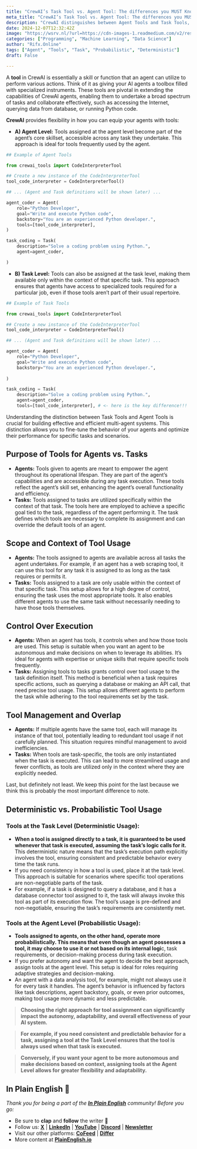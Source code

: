 ```yaml
---
title: "CrewAI’s Task Tool vs. Agent Tool: The differences you MUST Know"
meta_title: "CrewAI’s Task Tool vs. Agent Tool: The differences you MUST Know"
description: "CrewAI distinguishes between Agent Tools and Task Tools, essential for designing effective multi-agent systems. Agent Tools are core skills accessible across tasks, enhancing agent capabilities, while Task Tools are specific to individual tasks, ensuring precise tool usage. Agent Tools allow for probabilistic usage, granting agents autonomy, whereas Task Tools provide deterministic behavior, ensuring consistency in task execution. Understanding these differences optimizes agent performance and task management in AI systems."
date: 2024-12-07T12:32:42Z
image: "https://wsrv.nl/?url=https://cdn-images-1.readmedium.com/v2/resize:fit:800/1*ITJa6MMyojdGjSzPQRgTvg.png"
categories: ["Programming", "Machine Learning", "Data Science"]
author: "Rifx.Online"
tags: ["Agent", "Tools", "Task", "Probabilistic", "Deterministic"]
draft: False

---
```





A **tool** in CrewAI is essentially a skill or function that an agent can utilize to perform various actions. Think of it as giving your AI agents a toolbox filled with specialized instruments. These tools are pivotal in extending the capabilities of CrewAI agents, enabling them to undertake a broad spectrum of tasks and collaborate effectively, such as accessing the Internet, querying data from database, or running Python code.



**CrewAI** provides flexibility in how you can equip your agents with tools:

* **A) Agent Level:** Tools assigned at the agent level become part of the agent’s core skillset, accessible across any task they undertake. This approach is ideal for tools frequently used by the agent.


```python
## Example of Agent Tools

from crewai_tools import CodeInterpreterTool

## Create a new instance of the CodeInterpreterTool
tool_code_interpreter = CodeInterpreterTool()

## ... (Agent and Task definitions will be shown later) ...

agent_coder = Agent(
    role="Python Developer",
    goal="Write and execute Python code",
    backstory="You are an experienced Python developer.",
    tools=[tool_code_interpreter],
)

task_coding = Task(
    description="Solve a coding problem using Python.",
    agent=agent_coder,

)
```
* **B) Task Level:** Tools can also be assigned at the task level, making them available only within the context of that specific task. This approach ensures that agents have access to specialized tools required for a particular job, even if those tools aren’t part of their usual repertoire.


```python
## Example of Task Tools

from crewai_tools import CodeInterpreterTool

## Create a new instance of the CodeInterpreterTool
tool_code_interpreter = CodeInterpreterTool()

## ... (Agent and Task definitions will be shown later) ...

agent_coder = Agent(
    role="Python Developer",
    goal="Write and execute Python code",
    backstory="You are an experienced Python developer.",
    
)

task_coding = Task(
    description="Solve a coding problem using Python.",
    agent=agent_coder,
    tools=[tool_code_interpreter], # <- here is the key difference!!!
```
Understanding the distinction between Task Tools and Agent Tools is crucial for building effective and efficient multi\-agent systems. This distinction allows you to fine\-tune the behavior of your agents and optimize their performance for specific tasks and scenarios.


## Purpose of Tools for Agents vs. Tasks

* **Agents:** Tools given to agents are meant to empower the agent throughout its operational lifespan. They are part of the agent’s capabilities and are accessible during any task execution. These tools reflect the agent’s skill set, enhancing the agent’s overall functionality and efficiency.
* **Tasks:** Tools assigned to tasks are utilized specifically within the context of that task. The tools here are employed to achieve a specific goal tied to the task, regardless of the agent performing it. The task defines which tools are necessary to complete its assignment and can override the default tools of an agent.


## Scope and Context of Tool Usage

* **Agents:** The tools assigned to agents are available across all tasks the agent undertakes. For example, if an agent has a web scraping tool, it can use this tool for any task it is assigned to as long as the task requires or permits it.
* **Tasks:** Tools assigned to a task are only usable within the context of that specific task. This setup allows for a high degree of control, ensuring the task uses the most appropriate tools. It also enables different agents to use the same task without necessarily needing to have those tools themselves.


## Control Over Execution

* **Agents:** When an agent has tools, it controls when and how those tools are used. This setup is suitable when you want an agent to be autonomous and make decisions on when to leverage its abilities. It’s ideal for agents with expertise or unique skills that require specific tools frequently.
* **Tasks:** Assigning tools to tasks grants control over tool usage to the task definition itself. This method is beneficial when a task requires specific actions, such as querying a database or making an API call, that need precise tool usage. This setup allows different agents to perform the task while adhering to the tool requirements set by the task.


## Tool Management and Overlap

* **Agents:** If multiple agents have the same tool, each will manage its instance of that tool, potentially leading to redundant tool usage if not carefully planned. This situation requires mindful management to avoid inefficiencies.
* **Tasks:** When tools are task\-specific, the tools are only instantiated when the task is executed. This can lead to more streamlined usage and fewer conflicts, as tools are utilized only in the context where they are explicitly needed.

Last, but definitely not least. We keep this point for the last because we think this is probably the most important difference to note.


## Deterministic vs. Probabilistic Tool Usage


### Tools at the Task Level (Deterministic Usage):

* **When a tool is assigned directly to a task, it is guaranteed to be used whenever that task is executed, assuming the task’s logic calls for it.** This deterministic nature means that the task’s execution path explicitly involves the tool, ensuring consistent and predictable behavior every time the task runs.
* If you need consistency in how a tool is used, place it at the task level. This approach is suitable for scenarios where specific tool operations are non\-negotiable parts of the task.
* For example, if a task is designed to query a database, and it has a database connector tool assigned to it, the task will always invoke this tool as part of its execution flow. The tool’s usage is pre\-defined and non\-negotiable, ensuring the task’s requirements are consistently met.


### Tools at the Agent Level (Probabilistic Usage):

* **Tools assigned to agents, on the other hand, operate more probabilistically. This means that even though an agent possesses a tool, it may choose to use it or not based on its internal logi**c, task requirements, or decision\-making process during task execution.
* If you prefer autonomy and want the agent to decide the best approach, assign tools at the agent level. This setup is ideal for roles requiring adaptive strategies and decision\-making.
* An agent with a data analysis tool, for example, might not always use it for every task it handles. The agent’s behavior is influenced by factors like task descriptions, agent backstory, goals, or even prior outcomes, making tool usage more dynamic and less predictable.


> **Choosing the right approach for tool assignment can significantly impact the autonomy, adaptability, and overall effectiveness of your AI system.**


> **For example, if you need consistent and predictable behavior for a task, assigning a tool at the Task Level ensures that the tool is always used when that task is executed.**


> **Conversely, if you want your agent to be more autonomous and make decisions based on context, assigning tools at the Agent Level allows for greater flexibility and adaptability.**


## In Plain English 🚀

*Thank you for being a part of the [**In Plain English**](https://plainenglish.io/) community! Before you go:*

* Be sure to **clap** and **follow** the writer ️👏**️️**
* Follow us: [**X**](https://twitter.com/inPlainEngHQ) \| [**LinkedIn**](https://www.linkedin.com/company/inplainenglish/) \| [**YouTube**](https://www.youtube.com/channel/UCtipWUghju290NWcn8jhyAw) \| [**Discord**](https://discord.gg/in-plain-english-709094664682340443) \| [**Newsletter**](https://newsletter.plainenglish.io/)
* Visit our other platforms: [**CoFeed**](https://cofeed.app/) \| [**Differ**](https://differ.blog/)
* More content at [**PlainEnglish.io**](https://plainenglish.io/)

